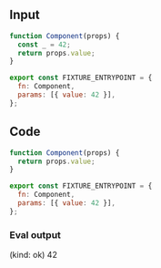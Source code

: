 
## Input

```javascript
function Component(props) {
  const _ = 42;
  return props.value;
}

export const FIXTURE_ENTRYPOINT = {
  fn: Component,
  params: [{ value: 42 }],
};

```

## Code

```javascript
function Component(props) {
  return props.value;
}

export const FIXTURE_ENTRYPOINT = {
  fn: Component,
  params: [{ value: 42 }],
};

```
      
### Eval output
(kind: ok) 42